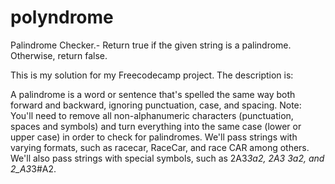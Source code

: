 # polyndrome
Palindrome Checker.- Return true if the given string is a palindrome. Otherwise, return false.

This is my solution for my Freecodecamp project. The description is:

A palindrome is a word or sentence that's spelled the same way both forward and backward, ignoring punctuation, case, and spacing.
Note: You'll need to remove all non-alphanumeric characters (punctuation, spaces and symbols) and turn everything into the same case (lower or upper case) in order to check for palindromes.
We'll pass strings with varying formats, such as racecar, RaceCar, and race CAR among others.
We'll also pass strings with special symbols, such as 2A3*3a2, 2A3 3a2, and 2_A3*3#A2.
